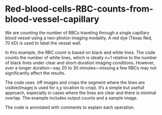 # Red-blood-cells-RBC-counts-from-blood-vessel-capillary
We are counting the number of RBCs traveling through a single capillary blood vessel using a two-photon imaging modality. A red dye (Texas Red, 70 kD) is used to label the vessel wall.

In this example, the RBC count is based on black and white lines. The code counts the number of white lines, which is ideally n+1 relative to the number of black lines under clear and short-duration imaging conditions. However, over a longer duration—say 20 to 30 minutes—missing a few RBCs may not significantly affect the results.

The code uses .tiff images and crops the segment where the lines are visible(Imagej is used for x,y location to crop). It’s a simple but usefull approach, especially in cases where the lines are clear and there is minimal overlap. The example includes output counts and a sample image.

The code is annotated with comments to explain each operation.
